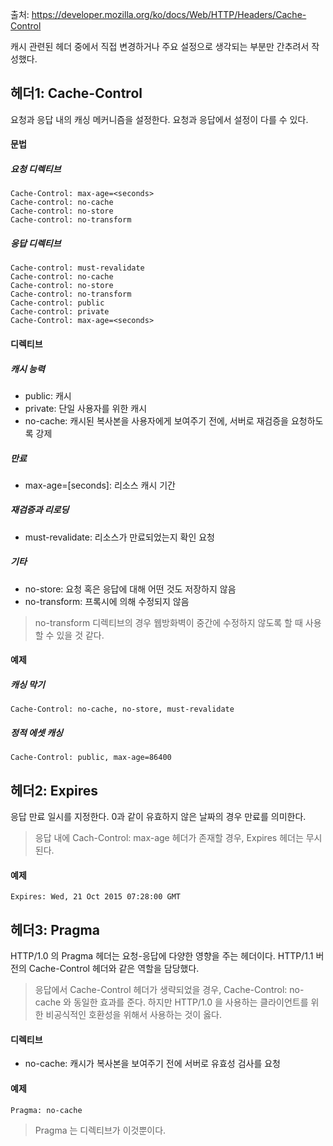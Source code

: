 출처: https://developer.mozilla.org/ko/docs/Web/HTTP/Headers/Cache-Control

캐시 관련된 헤더 중에서 직접 변경하거나 주요 설정으로 생각되는 부분만 간추려서 작성했다.

## 헤더1: Cache-Control

요청과 응답 내의 캐싱 메커니즘을 설정한다. 요청과 응답에서 설정이 다를 수 있다. 

#### 문법

##### 요청 디렉티브

```
Cache-Control: max-age=<seconds>
Cache-control: no-cache 
Cache-control: no-store
Cache-control: no-transform
```

##### 응답 디렉티브

```
Cache-control: must-revalidate
Cache-control: no-cache
Cache-control: no-store
Cache-control: no-transform
Cache-control: public
Cache-control: private
Cache-Control: max-age=<seconds>
```

#### 디렉티브

##### 캐시 능력

- public: 캐시
- private: 단일 사용자를 위한 캐시
- no-cache: 캐시된 복사본을 사용자에게 보여주기 전에, 서버로 재검증을 요청하도록 강제

##### 만료

- max-age=[seconds]: 리소스 캐시 기간

##### 재검증과 리로딩

- must-revalidate: 리소스가 만료되었는지 확인 요청

##### 기타

- no-store: 요청 혹은 응답에 대해 어떤 것도 저장하지 않음
- no-transform: 프록시에 의해 수정되지 않음

> no-transform 디렉티브의 경우 웹방화벽이 중간에 수정하지 않도록 할 때 사용할 수 있을 것 같다.

#### 예제

##### 캐싱 막기

```
Cache-Control: no-cache, no-store, must-revalidate
```

##### 정적 에셋 캐싱

```
Cache-Control: public, max-age=86400
```

## 헤더2: Expires

응답 만료 일시를 지정한다. 0과 같이 유효하지 않은 날짜의 경우 만료를 의미한다.

> 응답 내에 Cach-Control: max-age 헤더가 존재할 경우, Expires 헤더는 무시된다.

#### 예제

```
Expires: Wed, 21 Oct 2015 07:28:00 GMT
```

## 헤더3: Pragma

HTTP/1.0 의 Pragma 헤더는 요청-응답에 다양한 영향을 주는 헤더이다. HTTP/1.1 버전의 Cache-Control 헤더와 같은 역할을 담당했다.

> 응답에서 Cache-Control 헤더가 생략되었을 경우, Cache-Control: no-cache 와 동일한 효과를 준다. 하지만 HTTP/1.0 을 사용하는 클라이언트를 위한 비공식적인 호환성을 위해서 사용하는 것이 옳다.

#### 디렉티브

- no-cache: 캐시가 복사본을 보여주기 전에 서버로 유효성 검사를 요청

#### 예제

```
Pragma: no-cache
```

> Pragma 는 디렉티브가 이것뿐이다.

